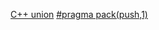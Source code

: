 [C++ union](https://smoothiecoding.kr/cpp-union/)
[#pragma pack(push,1)](https://hydroponicglass.tistory.com/entry/C-C-pragma-pack-%EA%B0%9C%EB%85%90%EA%B3%BC-%EC%82%AC%EC%9A%A9%EC%9D%B4%EC%9C%A0)